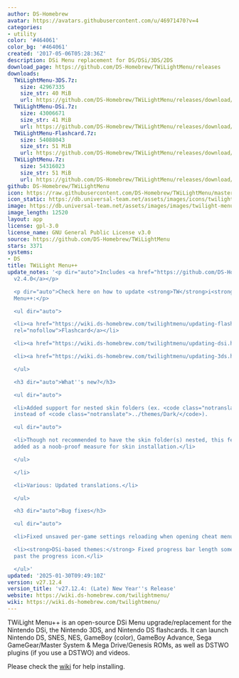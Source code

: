 ```yaml
---
author: DS-Homebrew
avatar: https://avatars.githubusercontent.com/u/46971470?v=4
categories:
- utility
color: '#464061'
color_bg: '#464061'
created: '2017-05-06T05:28:36Z'
description: DSi Menu replacement for DS/DSi/3DS/2DS
download_page: https://github.com/DS-Homebrew/TWiLightMenu/releases
downloads:
  TWiLightMenu-3DS.7z:
    size: 42967335
    size_str: 40 MiB
    url: https://github.com/DS-Homebrew/TWiLightMenu/releases/download/v27.12.4/TWiLightMenu-3DS.7z
  TWiLightMenu-DSi.7z:
    size: 43006671
    size_str: 41 MiB
    url: https://github.com/DS-Homebrew/TWiLightMenu/releases/download/v27.12.4/TWiLightMenu-DSi.7z
  TWiLightMenu-Flashcard.7z:
    size: 54088043
    size_str: 51 MiB
    url: https://github.com/DS-Homebrew/TWiLightMenu/releases/download/v27.12.4/TWiLightMenu-Flashcard.7z
  TWiLightMenu.7z:
    size: 54316023
    size_str: 51 MiB
    url: https://github.com/DS-Homebrew/TWiLightMenu/releases/download/v27.12.4/TWiLightMenu.7z
github: DS-Homebrew/TWiLightMenu
icon: https://raw.githubusercontent.com/DS-Homebrew/TWiLightMenu/master/booter/Twilight%2B%2B-animated%20icon-fix.gif
icon_static: https://db.universal-team.net/assets/images/icons/twilight-menu.png
image: https://db.universal-team.net/assets/images/images/twilight-menu.png
image_length: 12520
layout: app
license: gpl-3.0
license_name: GNU General Public License v3.0
source: https://github.com/DS-Homebrew/TWiLightMenu
stars: 3371
systems:
- DS
title: TWiLight Menu++
update_notes: '<p dir="auto">Includes <a href="https://github.com/DS-Homebrew/nds-bootstrap/releases/tag/v2.4.0">nds-bootstrap
  v2.4.0</a></p>

  <p dir="auto">Check here on how to update <strong>TW</strong>i<strong>L</strong>ight
  Menu++:</p>

  <ul dir="auto">

  <li><a href="https://wiki.ds-homebrew.com/twilightmenu/updating-flashcard.html"
  rel="nofollow">Flashcard</a></li>

  <li><a href="https://wiki.ds-homebrew.com/twilightmenu/updating-dsi.html" rel="nofollow">DSi</a></li>

  <li><a href="https://wiki.ds-homebrew.com/twilightmenu/updating-3ds.html" rel="nofollow">3DS</a></li>

  </ul>

  <h3 dir="auto">What''s new?</h3>

  <ul dir="auto">

  <li>Added support for nested skin folders (ex. <code class="notranslate">../themes/Dark/Dark/</code>
  instead of <code class="notranslate">../themes/Dark/</code>).

  <ul dir="auto">

  <li>Though not recommended to have the skin folder(s) nested, this feature was mainly
  added as a noob-proof measure for skin installation.</li>

  </ul>

  </li>

  <li>Various: Updated translations.</li>

  </ul>

  <h3 dir="auto">Bug fixes</h3>

  <ul dir="auto">

  <li>Fixed unsaved per-game settings reloading when opening cheat menu.</li>

  <li><strong>DSi-based themes:</strong> Fixed progress bar length sometimes going
  past the progress icon.</li>

  </ul>'
updated: '2025-01-30T09:49:10Z'
version: v27.12.4
version_title: 'v27.12.4: (Late) New Year''s Release'
website: https://wiki.ds-homebrew.com/twilightmenu/
wiki: https://wiki.ds-homebrew.com/twilightmenu/
---
```

TWiLight Menu++ is an open-source DSi Menu upgrade/replacement for the Nintendo DSi, the Nintendo 3DS, and Nintendo DS flashcards. It can launch Nintendo DS, SNES, NES, GameBoy (color), GameBoy Advance, Sega GameGear/Master System & Mega Drive/Genesis ROMs, as well as DSTWO plugins (if you use a DSTWO) and videos.

Please check the [wiki](https://wiki.ds-homebrew.com/twilightmenu/) for help installing.